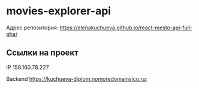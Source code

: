 # movies-explorer-api

Адрес репозитория: https://elenakuchueva.github.io/react-mesto-api-full-gha/  

## Ссылки на проект

IP 158.160.78.227   

Backend https://kuchueva-diplom.nomoredomainsicu.ru;  
